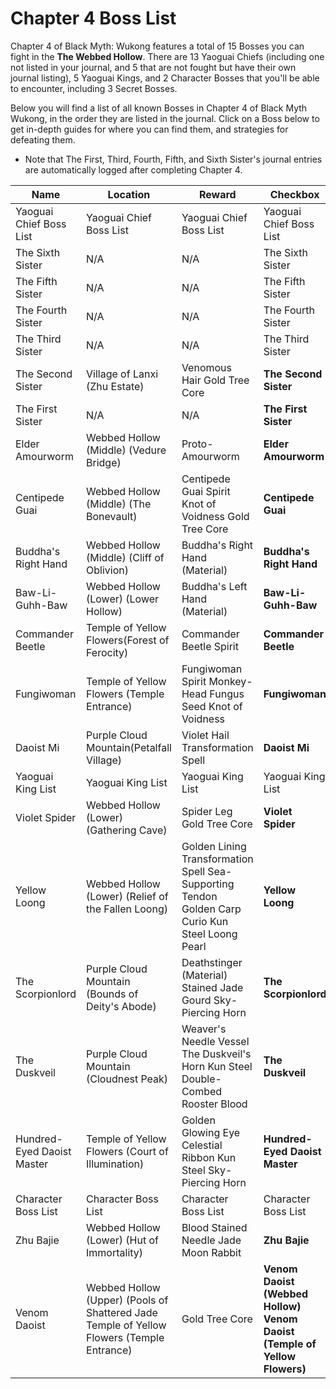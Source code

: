 # Chapter 4 Boss List

Chapter 4 of Black Myth: Wukong features a total of 15 Bosses you can fight in the **The Webbed Hollow**. There are 13 Yaoguai Chiefs (including one not listed in your journal, and 5 that are not fought but have their own journal listing), 5 Yaoguai Kings, and 2 Character Bosses that you'll be able to encounter, including 3 Secret Bosses. 

Below you will find a list of all known Bosses in Chapter 4 of Black Myth Wukong, in the order they are listed in the journal. Click on a Boss below to get in-depth guides for where you can find them, and strategies for defeating them. 

  * Note that The First, Third, Fourth, Fifth, and Sixth Sister's journal entries are automatically logged after completing Chapter 4.

Name | Location | Reward | Checkbox   
---|---|---|---  
Yaoguai Chief Boss List   |Yaoguai Chief Boss List|Yaoguai Chief Boss List|Yaoguai Chief Boss List
The Sixth Sister | N/A | N/A | The Sixth Sister  
The Fifth Sister | N/A | N/A | The Fifth Sister  
The Fourth Sister | N/A | N/A | The Fourth Sister  
The Third Sister | N/A | N/A | The Third Sister  
The Second Sister | Village of Lanxi (Zhu Estate) | Venomous Hair Gold Tree Core | **The Second Sister** 
The First Sister | N/A | N/A | **The First Sister** 
Elder Amourworm | Webbed Hollow (Middle) (Vedure Bridge) | Proto-Amourworm | **Elder Amourworm** 
Centipede Guai | Webbed Hollow (Middle) (The Bonevault) | Centipede Guai Spirit Knot of Voidness Gold Tree Core | **Centipede Guai** 
Buddha's Right Hand | Webbed Hollow (Middle) (Cliff of Oblivion) | Buddha's Right Hand (Material) | **Buddha's Right Hand** 
Baw-Li-Guhh-Baw | Webbed Hollow (Lower) (Lower Hollow) | Buddha's Left Hand (Material) | **Baw-Li-Guhh-Baw** 
Commander Beetle | Temple of Yellow Flowers(Forest of Ferocity) | Commander Beetle Spirit | **Commander Beetle** 
Fungiwoman | Temple of Yellow Flowers (Temple Entrance) | Fungiwoman Spirit Monkey-Head Fungus Seed Knot of Voidness | **Fungiwoman** 
Daoist Mi | Purple Cloud Mountain(Petalfall Village) | Violet Hail Transformation Spell | **Daoist Mi** 
Yaoguai King List | Yaoguai King List | Yaoguai King List | Yaoguai King List 
Violet Spider | Webbed Hollow (Lower) (Gathering Cave) | Spider Leg Gold Tree Core | **Violet Spider** 
Yellow Loong | Webbed Hollow (Lower) (Relief of the Fallen Loong) | Golden Lining Transformation Spell Sea-Supporting Tendon Golden Carp Curio Kun Steel Loong Pearl | **Yellow Loong** 
The Scorpionlord | Purple Cloud Mountain (Bounds of Deity's Abode) | Deathstinger (Material) Stained Jade Gourd Sky-Piercing Horn | **The Scorpionlord** 
The Duskveil | Purple Cloud Mountain (Cloudnest Peak) | Weaver's Needle Vessel The Duskveil's Horn Kun Steel Double-Combed Rooster Blood | **The Duskveil** 
Hundred-Eyed Daoist Master | Temple of Yellow Flowers (Court of Illumination) | Golden Glowing Eye Celestial Ribbon Kun Steel Sky-Piercing Horn | **Hundred-Eyed Daoist Master** 
Character Boss List | Character Boss List | Character Boss List | Character Boss List 
Zhu Bajie | Webbed Hollow (Lower) (Hut of Immortality) | Blood Stained Needle Jade Moon Rabbit | **Zhu Bajie** 
Venom Daoist | Webbed Hollow (Upper) (Pools of Shattered Jade Temple of Yellow Flowers (Temple Entrance) | Gold Tree Core | **Venom Daoist (Webbed Hollow) Venom Daoist (Temple of Yellow Flowers)** 
